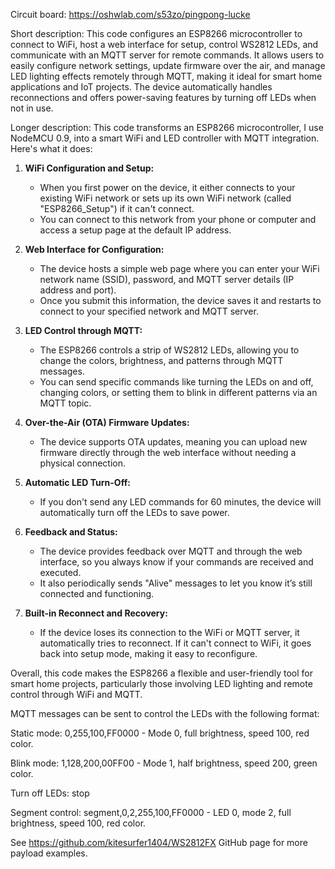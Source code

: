 Circuit board:
https://oshwlab.com/s53zo/pingpong-lucke

Short description:
This code configures an ESP8266 microcontroller to connect to WiFi, host a web interface for setup, control WS2812 LEDs, and communicate with an MQTT server for remote commands. It allows users to easily configure network settings, update firmware over the air, and manage LED lighting effects remotely through MQTT, making it ideal for smart home applications and IoT projects. The device automatically handles reconnections and offers power-saving features by turning off LEDs when not in use.

Longer description:
This code transforms an ESP8266 microcontroller, I use NodeMCU 0.9, into a smart WiFi and LED controller with MQTT integration. Here's what it does:

1. **WiFi Configuration and Setup:**
   - When you first power on the device, it either connects to your existing WiFi network or sets up its own WiFi network (called "ESP8266_Setup") if it can't connect.
   - You can connect to this network from your phone or computer and access a setup page at the default IP address.

2. **Web Interface for Configuration:**
   - The device hosts a simple web page where you can enter your WiFi network name (SSID), password, and MQTT server details (IP address and port).
   - Once you submit this information, the device saves it and restarts to connect to your specified network and MQTT server.

3. **LED Control through MQTT:**
   - The ESP8266 controls a strip of WS2812 LEDs, allowing you to change the colors, brightness, and patterns through MQTT messages.
   - You can send specific commands like turning the LEDs on and off, changing colors, or setting them to blink in different patterns via an MQTT topic.

4. **Over-the-Air (OTA) Firmware Updates:**
   - The device supports OTA updates, meaning you can upload new firmware directly through the web interface without needing a physical connection.

5. **Automatic LED Turn-Off:**
   - If you don't send any LED commands for 60 minutes, the device will automatically turn off the LEDs to save power.

6. **Feedback and Status:**
   - The device provides feedback over MQTT and through the web interface, so you always know if your commands are received and executed.
   - It also periodically sends "Alive" messages to let you know it’s still connected and functioning.

7. **Built-in Reconnect and Recovery:**
   - If the device loses its connection to the WiFi or MQTT server, it automatically tries to reconnect. If it can't connect to WiFi, it goes back into setup mode, making it easy to reconfigure.

Overall, this code makes the ESP8266 a flexible and user-friendly tool for smart home projects, particularly those involving LED lighting and remote control through WiFi and MQTT.

MQTT messages can be sent to control the LEDs with the following format:

Static mode: 0,255,100,FF0000 - Mode 0, full brightness, speed 100, red color.

Blink mode: 1,128,200,00FF00 - Mode 1, half brightness, speed 200, green color.

Turn off LEDs: stop

Segment control: segment,0,2,255,100,FF0000 - LED 0, mode 2, full brightness, speed 100, red color.

See https://github.com/kitesurfer1404/WS2812FX GitHub page for more payload examples.
